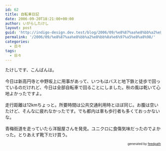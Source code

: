 ```yaml
---
id: 62
title: 自転車日記
date: 2006-09-20T18:21:00+00:00
author: いがらしたけし
layout: post
guid: 'http://indigo-design.dev.test/blog/2006/09/%e8%87%aa%e8%bb%a2%e8%bb%8a%e6%97%a5%e8%a8%98/'
permalink: '/2006/09/%e8%87%aa%e8%bb%a2%e8%bb%8a%e6%97%a5%e8%a8%98/'
categories:
  - 日々
tags:
  - 日々
---
```

たけしです、こんばんは。<br /><br />今日は新高円寺と中野坂上に用事があって、いつもはバスと地下鉄と徒歩で回っているのだけれど、今日は全部自転車で回ることにしました。秋の風は乾いて心地よかったですよ。<br /><br />走行距離は12kmちょっと。所要時間は公共交通利用時とほぼ同じ。お腹は空いたけど、そんなに疲れなかったです。でも都内は車も歩行者も多くておっかないな。<br /><br />青梅街道を走っていたら洋服屋さんを発見。ユニクロに食傷気味だったのでよかった。とりあえず靴下だけ買う。<br />
<div style="text-align: right;font-size: 10px">
&nbsp;&nbsp;<span>generated by <a href="http://feedpath.jp">feedpath</a></span>
</div>